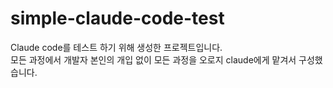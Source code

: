# simple-claude-code-test

Claude code를 테스트 하기 위해 생성한 프로젝트입니다.  
모든 과정에서 개발자 본인의 개입 없이 모든 과정을 오로지 claude에게 맡겨서 구성했습니다.
